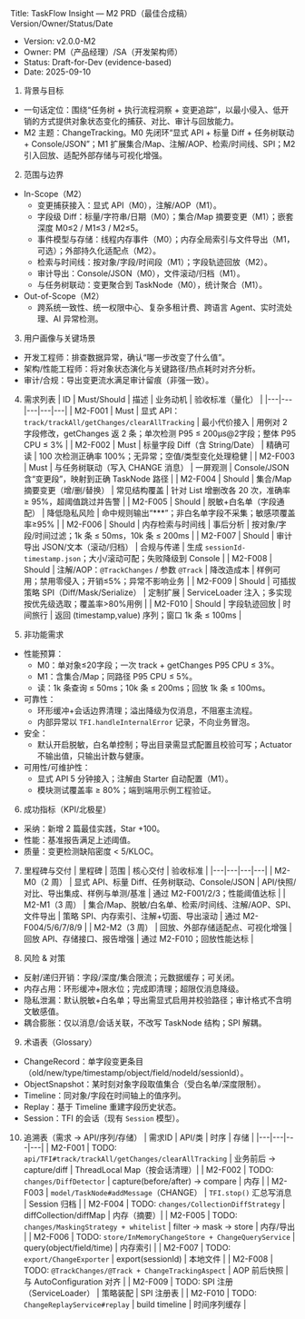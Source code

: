 Title: TaskFlow Insight — M2 PRD（最佳合成稿）
Version/Owner/Status/Date
- Version: v2.0.0-M2
- Owner: PM（产品经理）/SA（开发架构师）
- Status: Draft-for-Dev (evidence-based)
- Date: 2025-09-10

1. 背景与目标
- 一句话定位：围绕“任务树 + 执行流程洞察 + 变更追踪”，以最小侵入、低开销的方式提供对象状态变化的捕获、对比、审计与回放能力。
- M2 主题：ChangeTracking。M0 先闭环“显式 API + 标量 Diff + 任务树联动 + Console/JSON”；M1 扩展集合/Map、注解/AOP、检索/时间线、SPI；M2 引入回放、适配外部存储与可视化增强。

2. 范围与边界
- In-Scope（M2）
  - 变更捕获接入：显式 API（M0），注解/AOP（M1）。
  - 字段级 Diff：标量/字符串/日期（M0）；集合/Map 摘要变更（M1）；嵌套深度 M0≤2 / M1≤3 / M2≤5。
  - 事件模型与存储：线程内存事件（M0）；内存全局索引与文件导出（M1，可选）；外部持久化适配点（M2）。
  - 检索与时间线：按对象/字段/时间段（M1）；字段轨迹回放（M2）。
  - 审计导出：Console/JSON（M0），文件滚动/归档（M1）。
  - 与任务树联动：变更聚合到 TaskNode（M0），统计聚合（M1）。
- Out-of-Scope（M2）
  - 跨系统一致性、统一权限中心、复杂多租计费、跨语言 Agent、实时流处理、AI 异常检测。

3. 用户画像与关键场景
- 开发工程师：排查数据异常，确认“哪一步改变了什么值”。
- 架构/性能工程师：将对象状态演化与关键路径/热点耗时对齐分析。
- 审计/合规：导出变更流水满足审计留痕（非强一致）。

4. 需求列表
| ID | Must/Should | 描述 | 业务动机 | 验收标准（量化） |
|---|---|---|---|---|
| M2-F001 | Must | 显式 API：`track/trackAll/getChanges/clearAllTracking` | 最小代价接入 | 用例对 2 字段修改，getChanges 返 2 条；单次检测 P95 ≤ 200μs@2字段；整体 P95 CPU ≤ 3% |
| M2-F002 | Must | 标量字段 Diff（含 String/Date） | 精确可读 | 100 次检测正确率 100%；无异常；空值/类型变化处理稳健 |
| M2-F003 | Must | 与任务树联动（写入 CHANGE 消息） | 一屏观测 | Console/JSON 含“变更段”，映射到正确 TaskNode 路径 |
| M2-F004 | Should | 集合/Map 摘要变更（增/删/替换） | 常见结构覆盖 | 针对 List 增删改各 20 次，准确率 ≥ 95%，超阈值跳过并告警 |
| M2-F005 | Should | 脱敏+白名单（字段通配） | 降低隐私风险 | 命中规则输出“***”；非白名单字段不采集；敏感项覆盖率≥95% |
| M2-F006 | Should | 内存检索与时间线 | 事后分析 | 按对象/字段/时间过滤；1k 条 ≤ 50ms，10k 条 ≤ 200ms |
| M2-F007 | Should | 审计导出 JSON/文本（滚动/归档） | 合规与传递 | 生成 `sessionId-timestamp.json`；大小/滚动可配；失败降级到 Console |
| M2-F008 | Should | 注解/AOP：`@TrackChanges` / 参数 `@Track` | 降改造成本 | 样例可用；禁用零侵入；开销≤5%；异常不影响业务 |
| M2-F009 | Should | 可插拔策略 SPI（Diff/Mask/Serialize） | 定制扩展 | ServiceLoader 注入；多实现按优先级选取；覆盖率>80%用例 |
| M2-F010 | Should | 字段轨迹回放 | 时间旅行 | 返回 (timestamp,value) 序列；窗口 1k 条 ≤ 100ms |

5. 非功能需求
- 性能预算：
  - M0：单对象≤20字段；一次 track + getChanges P95 CPU ≤ 3%。
  - M1：含集合/Map；同路径 P95 CPU ≤ 5%。
  - 读：1k 条查询 ≤ 50ms；10k 条 ≤ 200ms；回放 1k 条 ≤ 100ms。
- 可靠性：
  - 环形缓冲+会话边界清理；溢出降级为仅消息，不阻塞主流程。
  - 内部异常以 `TFI.handleInternalError` 记录，不向业务冒泡。
- 安全：
  - 默认开启脱敏，白名单控制；导出目录需显式配置且校验可写；Actuator 不输出值，只输出计数与健康。
- 可用性/可维护性：
  - 显式 API 5 分钟接入；注解由 Starter 自动配置（M1）。
  - 模块测试覆盖率 ≥ 80%；端到端用示例工程验证。

6. 成功指标（KPI/北极星）
- 采纳：新增 2 篇最佳实践，Star +100。
- 性能：基准报告满足上述阈值。
- 质量：变更检测缺陷密度 < 5/KLOC。

7. 里程碑与交付
| 里程碑 | 范围 | 核心交付 | 验收标准 |
|---|---|---|---|
| M2-M0（2 周） | 显式 API、标量 Diff、任务树联动、Console/JSON | API/快照/对比、导出集成、样例与单测/基准 | 通过 M2-F001/2/3；性能阈值达标 |
| M2-M1（3 周） | 集合/Map、脱敏/白名单、检索/时间线、注解/AOP、SPI、文件导出 | 策略 SPI、内存索引、注解+切面、导出滚动 | 通过 M2-F004/5/6/7/8/9 |
| M2-M2（3 周） | 回放、外部存储适配点、可视化增强 | 回放 API、存储接口、报告增强 | 通过 M2-F010；回放性能达标 |

8. 风险 & 对策
- 反射/递归开销：字段/深度/集合限流；元数据缓存；可关闭。
- 内存占用：环形缓冲+限水位；完成即清理；超限仅消息降级。
- 隐私泄漏：默认脱敏+白名单；导出需显式启用并校验路径；审计格式不含明文敏感值。
- 耦合膨胀：仅以消息/会话关联，不改写 TaskNode 结构；SPI 解耦。

9. 术语表（Glossary）
- ChangeRecord：单字段变更条目（old/new/type/timestamp/object/field/nodeId/sessionId）。
- ObjectSnapshot：某时刻对象字段取值集合（受白名单/深度限制）。
- Timeline：同对象/字段在时间轴上的值序列。
- Replay：基于 Timeline 重建字段历史状态。
- Session：TFI 的会话（现有 `Session` 模型）。

10. 追溯表（需求 → API/序列/存储）
| 需求ID | API/类 | 时序 | 存储 |
|---|---|---|---|
| M2-F001 | TODO: `api/TFI#track/trackAll/getChanges/clearAllTracking` | 业务前后 → capture/diff | ThreadLocal Map（按会话清理）|
| M2-F002 | TODO: `changes/DiffDetector` | capture(before/after) → compare | 内存 |
| M2-F003 | `model/TaskNode#addMessage`（CHANGE） | `TFI.stop()` 汇总写消息 | Session 归档 |
| M2-F004 | TODO: `changes/CollectionDiffStrategy` | diffCollection/diffMap | 内存（摘要）|
| M2-F005 | TODO: `changes/MaskingStrategy + whitelist` | filter → mask → store | 内存/导出 |
| M2-F006 | TODO: `store/InMemoryChangeStore + ChangeQueryService` | query(object/field/time) | 内存索引 |
| M2-F007 | TODO: `export/ChangeExporter` | export(sessionId) | 本地文件 |
| M2-F008 | TODO: `@TrackChanges/@Track + ChangeTrackingAspect` | AOP 前后快照 | 与 AutoConfiguration 对齐 |
| M2-F009 | TODO: SPI 注册（ServiceLoader） | 策略装配 | SPI 注册表 |
| M2-F010 | TODO: `ChangeReplayService#replay` | build timeline | 时间序列缓存 |

